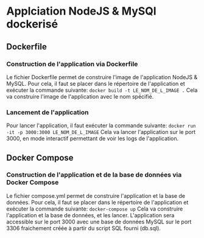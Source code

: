 # Applciation NodeJS & MySQl dockerisé
## Dockerfile
### Construction de l'application via Dockerfile
Le fichier Dockerfile permet de construire l'image de l'application NodeJS & MySQL. Pour cela, il faut se placer dans le répertoire de l'application et exécuter la commande suivante:
```docker build -t LE_NOM_DE_L_IMAGE .```
Cela va construire l'image de l'application avec le nom spécifié.
### Lancement de l'application
Pour lancer l'application, il faut exécuter la commande suivante:
```docker run -it -p 3000:3000 LE_NOM_DE_L_IMAGE```
Cela va lancer l'application sur le port 3000, en mode interactif permettant de voir les logs de l'application.
## Docker Compose
### Construction de l'application et de la base de données via Docker Compose
Le fichier compose.yml permet de construire l'application et la base de données. Pour cela, il faut se placer dans le répertoire de l'application et exécuter la commande suivante:
```docker-compose up```
Cela va construire l'application et la base de données, et les lancer. L'application sera accessible sur le port 3000 avec une base de données MySQL sur le port 3306 fraichement créée à partir du script SQL fourni (db.sql).